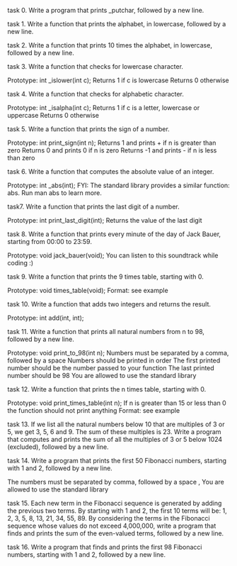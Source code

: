 task 0.
Write a program that prints _putchar, followed by a new line.

task 1.
Write a function that prints the alphabet, in lowercase, followed by a new line.

task 2.
Write a function that prints 10 times the alphabet, in lowercase, followed by a new line.

task 3.
Write a function that checks for lowercase character.

Prototype: int _islower(int c);
Returns 1 if c is lowercase
Returns 0 otherwise

task 4.
Write a function that checks for alphabetic character.

Prototype: int _isalpha(int c);
Returns 1 if c is a letter, lowercase or uppercase
Returns 0 otherwise

task 5.
Write a function that prints the sign of a number.

Prototype: int print_sign(int n);
Returns 1 and prints + if n is greater than zero
Returns 0 and prints 0 if n is zero
Returns -1 and prints - if n is less than zero

task 6.
Write a function that computes the absolute value of an integer.

Prototype: int _abs(int);
FYI: The standard library provides a similar function: abs. Run man abs to learn more.

task7.
Write a function that prints the last digit of a number.

Prototype: int print_last_digit(int);
Returns the value of the last digit

task 8.
Write a function that prints every minute of the day of Jack Bauer, starting from 00:00 to 23:59.

Prototype: void jack_bauer(void);
You can listen to this soundtrack while coding :)

task 9.
Write a function that prints the 9 times table, starting with 0.

Prototype: void times_table(void);
Format: see example

task 10.
Write a function that adds two integers and returns the result.

Prototype: int add(int, int);

task 11.
Write a function that prints all natural numbers from n to 98, followed by a new line.

Prototype: void print_to_98(int n);
Numbers must be separated by a comma, followed by a space
Numbers should be printed in order
The first printed number should be the number passed to your function
The last printed number should be 98
You are allowed to use the standard library

task 12.
Write a function that prints the n times table, starting with 0.

Prototype: void print_times_table(int n);
If n is greater than 15 or less than 0 the function should not print anything
Format: see example

task 13.
If we list all the natural numbers below 10 that are multiples of 3 or 5, we get 3, 5, 6 and 9. The sum of these multiples is 23. Write a program that computes and prints the sum of all the multiples of 3 or 5 below 1024 (excluded), followed by a new line.

task 14.
Write a program that prints the first 50 Fibonacci numbers, starting with 1 and 2, followed by a new line.

The numbers must be separated by comma, followed by a space , 
You are allowed to use the standard library

task 15.
Each new term in the Fibonacci sequence is generated by adding the previous two terms. By starting with 1 and 2, the first 10 terms will be: 1, 2, 3, 5, 8, 13, 21, 34, 55, 89. By considering the terms in the Fibonacci sequence whose values do not exceed 4,000,000, write a program that finds and prints the sum of the even-valued terms, followed by a new line.

task 16.
Write a program that finds and prints the first 98 Fibonacci numbers, starting with 1 and 2, followed by a new line.
